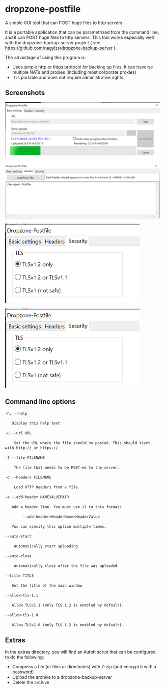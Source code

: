 # dropzone-postfile

A simple GUI tool that can POST huge files to http servers. 

It is a portable application that can be parametrized from the command line, and it can POST huge files to http servers.
This tool works especially well with the dropzone-backup-server project ( see https://github.com/nagylzs/dropzone-backup-server ).

The advantage of using this program is:

* Uses simple http or https protocol for backing up files. It can traverse multiple NATs and proxies (including most corporate proxies)
* It is portable and does not require administrative rights.

## Screenshots

![Uploading a file](screenshots/01.png)

![Header options](screenshots/02.png)

![TLS options](screenshots/03.png)

![TLS options](screenshots/03.png)

## Command line options

	-h, --help

	   Display this help text

	-u --url URL

		Set the URL where the file should be posted. This should start with http:// or https://

	-f --file FILENAME

		The file that needs to be POST-ed to the server.

	-d --headers FILENAME

		Load HTTP headers from a file.

	-a --add-header NAMEVALUEPAIR

	   Add a header line. You must use it in this format:

			--add-header=HeaderName=HeaderValue

	   You can specify this option multiple times.

	--auto-start

		Automatically start uploading

	--auto-close

		Automatically close after the file was uploaded

	--title TITLE

	   Set the title of the main window

	--allow-tls-1.1

	   Allow TLSv1.1 (only TLS 1.2 is enabled by default).

	--allow-tls-1.0

	   Allow TLSv1.0 (only TLS 1.2 is enabled by default).

## Extras

In the extras directory, you will find an AutoIt script that can be configured to do the following:

* Compress a file (or files or directories) with 7-zip (and encrypt it with a password)
* Upload the archive to a dropzone-backup-server
* Delete the archive


